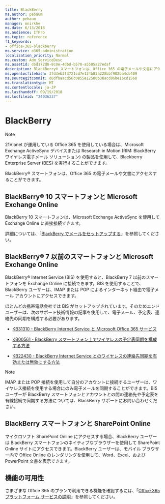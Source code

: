 ```yaml
---
title: BlackBerry
ms.author: pebaum
author: pebaum
manager: mnirkhe
ms.date: 6/13/2018
ms.audience: ITPro
ms.topic: reference
f1_keywords:
- office-365-blackberry
ms.service: o365-administration
localization_priority: Normal
ms.custom: Adm_ServiceDesc
ms.assetid: d6d172d8-8c0e-4dbd-b570-a5585a27edaf
description: BlackBerry® スマートフォンは、Office 365 の電子メールや文書にアクセスすることができます。
ms.openlocfilehash: 37d3eb3f3721cd7e124b83a228bbf902ba4cb409
ms.sourcegitcommit: d6dfbaacd56c0855e12500b38acd06be16cd1560
ms.translationtype: MT
ms.contentlocale: ja-JP
ms.lasthandoff: 09/19/2018
ms.locfileid: "24036237"
---
```

# <a name="blackberry"></a>BlackBerry

> [!NOTE]
> 21Vianet が運用している Office 365 を使用している場合は、Microsoft Exchange ActiveSync デバイスまたは Research in Motion (RIM: BlackBerry ワイヤレス電子メール ソリューション) の製品を使用して、Blackberry Enterprise Server (BES) を実行することができます。 
  
BlackBerry® スマートフォンは、Office 365 の電子メールや文書にアクセスすることができます。
  
## <a name="blackberry-10-smartphones-with-microsoft-exchange-online"></a>BlackBerry® 10 スマートフォンと Microsoft Exchange Online

BlackBerry 10 スマートフォンは、Microsoft Exchange ActiveSync を使用して Exchange Online に直接接続できます。
  
詳細については、「[BlackBerry でメールをセットアップする](https://go.microsoft.com/fwlink/?linkid=863394)」を参照してください。
  
## <a name="blackberry-7-and-earlier-smartphones-with-microsoft-exchange-online"></a>BlackBerry® 7 以前のスマートフォンと Microsoft Exchange Online

BlackBerry® Internet Service (BIS) を使用すると、BlackBerry 7 以前のスマートフォンを Exchange Online に接続できます。BIS を使用することで、BlackBerry ユーザーは、IMAP または POP によるインターネット経由で電子メール アカウントにアクセスできます。
  
ほとんどの携帯電話会社では BIS がセットアップされています。そのためエンド ユーザーは、次のサポート技術情報の記事を使用して、電子メール、予定表、連絡先の同期を構成する必要があります。
  
- [KB31310 - BlackBerry Internet Service と Microsoft Office 365 サービス](http://go.microsoft.com/fwlink/?LinkID=826158&amp;clcid=0x409)
    
- [KB00561 - BlackBerry スマートフォン上でワイヤレスの予定表同期を構成する方法](http://go.microsoft.com/fwlink/?LinkID=826160&amp;clcid=0x409)
    
- [KB22430 - BlackBerry Internet Service とのワイヤレスの連絡先同期を有効または無効にする方法](http://go.microsoft.com/fwlink/?LinkID=826161&amp;clcid=0x409)
    
> [!NOTE]
> IMAP または POP 接続を使用して自分のアカウントに接続するユーザーは、ワイヤレス接続を使用する場合にのみ電子メールを同期することができます。BIS ユーザーが BlackBerry スマートフォンとアカウントとの間の連絡先や予定表を有線接続で同期する方法については、BlackBerry サポートにお問い合わせください。 
  
## <a name="blackberry-smartphones-with-sharepoint-online"></a>BlackBerry スマートフォンと SharePoint Online

マイクロソフト SharePoint Online にアクセスする場合、BlackBerry ユーザーは BlackBerry スマートフォンのネイティブなブラウザーを使用して SharePoint Online サイトにアクセスできます。BlackBerry ユーザーは、モバイル ブラウザー内で Office Online のレンダリングを使用して、Word、Excel、および PowerPoint 文書を表示できます。
  
## <a name="feature-availability"></a>機能の可用性

さまざまな Office 365 のプランで利用できる機能を確認するには、「[Office 365 プラットフォーム サービスの説明](https://technet.microsoft.com/en-us/library/office-365-platform-service-description.aspx)」を参照してください。
  


